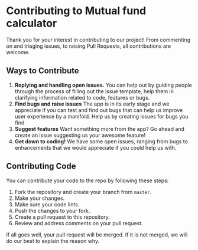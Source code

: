 
# Contributing to Mutual fund calculator

Thank you for your interest in contributing to our project! From commenting on and triaging issues, to raising Pull Requests, all contributions are welcome. 

## Ways to Contribute

1.  **Replying and handling open issues.**  You can help out by guiding people through the process of filling out the issue template, help them in clarifying information related to code, features or bugs.
2.  **Find bugs and raise issues**  The app is in its early stage and we appreciate if you can test and find out bugs that can help us improve user experience by a manifold. Help us by creating issues for bugs you find
3.  **Suggest features**  Want something more from the app? Go ahead and create an issue suggesting us your awesome feature!
4. **Get down to coding!** We have some open issues, ranging from bugs to enhancements that we would appreciate if you could help us with.

## Contributing Code

You can contribute your code to the repo by following these steps:

1.  Fork the repository and create your branch from  `master`.
2.  Make your changes.
6.  Make sure your code lints.
7.  Push the changes to your fork.
8.  Create a pull request to this repository.
9.  Review and address comments on your pull request.

If all goes well, your pull request will be merged. If it is not merged, we will do our best to explain the reason why.
